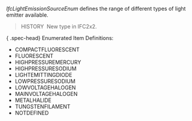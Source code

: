 ﻿_IfcLightEmissionSourceEnum_ defines the range of different types of light emitter available.

> HISTORY&nbsp; New type in IFC2x2.

{ .spec-head}
Enumerated Item Definitions:

* COMPACTFLUORESCENT
* FLUORESCENT
* HIGHPRESSUREMERCURY
* HIGHPRESSURESODIUM
* LIGHTEMITTINGDIODE
* LOWPRESSURESODIUM
* LOWVOLTAGEHALOGEN
* MAINVOLTAGEHALOGEN
* METALHALIDE
* TUNGSTENFILAMENT
* NOTDEFINED